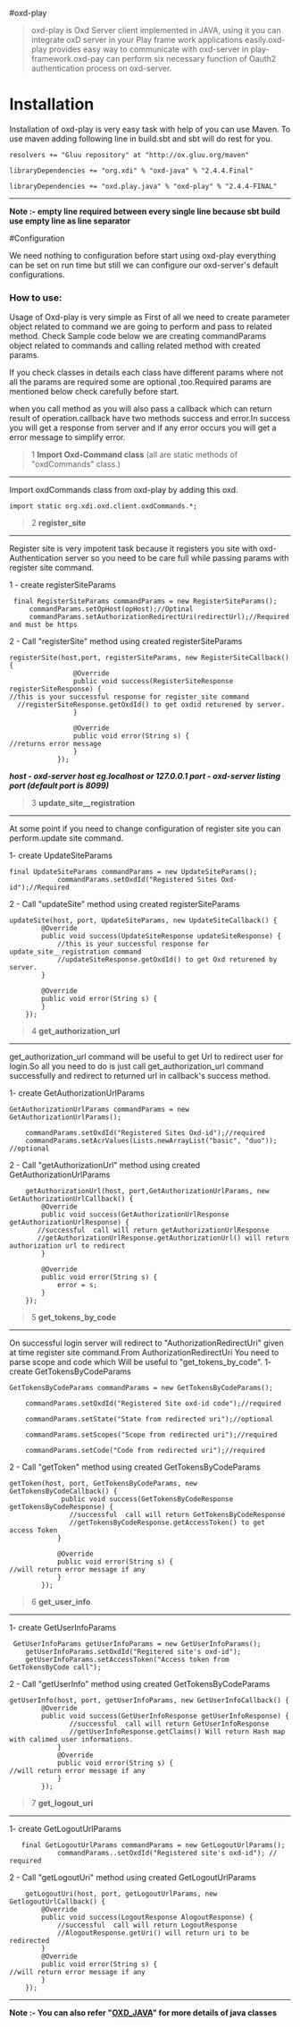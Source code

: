 #oxd-play

>oxd-play is Oxd Server client implemented in JAVA, using it you can integrate oxD server in your Play frame work applications easily.oxd-play provides easy way to communicate with oxd-server in play-framework.oxd-pay can perform six necessary function of Oauth2 authentication process on oxd-server.  


# Installation

Installation of oxd-play is very easy task with help of you can use Maven.
To use maven  adding following line in build.sbt and sbt will do rest for you.

    resolvers += "Gluu repository" at "http://ox.gluu.org/maven"

    libraryDependencies += "org.xdi" % "oxd-java" % "2.4.4.Final"

    libraryDependencies += "oxd.play.java" % "oxd-play" % "2.4.4-FINAL"

---

**Note :- empty line required between every single line because sbt build use empty line as line separator**

#Configuration

We need nothing to configuration before start using oxd-play everything can be set on run time but still we can configure our oxd-server's default configurations. 

### How to use:

Usage of Oxd-play is very simple as First of all we need to create parameter object related to command we are going to perform and pass to related method.
Check Sample code below we are creating commandParams object  related to commands and calling related method with created params.

If you check classes in details each class have different params where not all the params are required some are optional ,too.Required params are mentioned below check carefully before start. 

when you call method as you will also pass a callback which can return result of operation.callback have two methods success and error.In success you will get a response from server and if any error occurs you will get a error message to simplify error. 
 
>1 **Import Oxd-Command class** (all are static methods of "oxdCommands" class.)

---

Import oxdCommands class from oxd-play by adding this oxd. 

    import static org.xdi.oxd.client.oxdCommands.*;


>2 **register_site**

---

 Register site is very impotent task because it registers you site with oxd-Authentication server so you need to be care full while passing params with register site command.

1 - create registerSiteParams

     final RegisterSiteParams commandParams = new RegisterSiteParams();
         commandParams.setOpHost(opHost);//Optinal 
         commandParams.setAuthorizationRedirectUri(redirectUrl);//Required and must be https




2 - Call "registerSite" method using created registerSiteParams

    registerSite(host,port, registerSiteParams, new RegisterSiteCallback() {
                    @Override
                    public void success(RegisterSiteResponse registerSiteResponse) {
    //this is your successful response for register_site command
      //registerSiteResponse.getOxdId() to get oxdid returened by server.                  
                    }

                    @Override
                    public void error(String s) {
    //returns error message
                    }
                });

***host - oxd-server host eg.localhost or 127.0.0.1 port - oxd-server listing port (default port is 8099)***


>3 **update_site__registration**
   
---

At some point if you need to change configuration of register site you can perform.update site command.

   1- create UpdateSiteParams

    final UpdateSiteParams commandParams = new UpdateSiteParams();
                commandParams.setOxdId("Registered Sites Oxd-id");//Required




2 - Call "updateSite" method using created registerSiteParams

    updateSite(host, port, UpdateSiteParams, new UpdateSiteCallback() {
            @Override
            public void success(UpdateSiteResponse updateSiteResponse) {
                //this is your successful response for update_site__registration command 
                //updateSiteResponse.getOxdId() to get Oxd returened by server.
            }

            @Override
            public void error(String s) {
            }
        });


>4 **get_authorization_url**

---

get_authorization_url command will be useful to get Url to redirect user for login.So all you need to do is just call get_authorization_url command successfully and redirect to returned url in callback's success method.

1- create GetAuthorizationUrlParams

    GetAuthorizationUrlParams commandParams = new GetAuthorizationUrlParams();

        commandParams.setOxdId("Registered Sites Oxd-id");//required
        commandParams.setAcrValues(Lists.newArrayList("basic", "duo")); //optional

2 - Call "getAuthorizationUrl" method using created GetAuthorizationUrlParams


        getAuthorizationUrl(host, port,GetAuthorizationUrlParams, new GetAuthorizationUrlCallback() {
            @Override
            public void success(GetAuthorizationUrlResponse getAuthorizationUrlResponse) {
           //successful  call will return getAuthorizationUrlResponse
           //getAuthorizationUrlResponse.getAuthorizationUrl() will return authorization url to redirect
            }

            @Override
            public void error(String s) {
                error = s;
            }
        });



>5 **get_tokens_by_code**

---

On successful login server will redirect to "AuthorizationRedirectUri" given at time register site command.From AuthorizationRedirectUri You need to parse scope and code which Will be useful to "get_tokens_by_code".
 1- create GetTokensByCodeParams


    GetTokensByCodeParams commandParams = new GetTokensByCodeParams();

        commandParams.setOxdId("Registered Site oxd-id code");//required

        commandParams.setState("State from redirected uri");//optional

        commandParams.setScopes("Scope from redirected uri");//required

        commandParams.setCode("Code from redirected uri");//required

2 - Call "getToken" method using created GetTokensByCodeParams

    getToken(host, port, GetTokensByCodeParams, new GetTokensByCodeCallback() {
                 public void success(GetTokensByCodeResponse getTokensByCodeResponse) {
                   //successful  call will return GetTokensByCodeResponse
                   //getTokensByCodeResponse.getAccessToken() to get access Token
                }

                @Override
                public void error(String s) {
    //will return error message if any
                }
            });


>6 **get_user_info**

---
 1- create GetUserInfoParams
 
     GetUserInfoParams getUserInfoParams = new GetUserInfoParams();
        getUserInfoParams.setOxdId("Regitered site's oxd-id");
        getUserInfoParams.setAccessToken("Access token from GetTokensByCode call");



2 - Call "getUserInfo" method using created GetTokensByCodeParams

    getUserInfo(host, port, getUserInfoParams, new GetUserInfoCallback() {
            @Override
            public void success(GetUserInfoResponse getUserInfoResponse) {
                   //successful  call will return GetUserInfoResponse
                   //getUserInfoResponse.getClaims() Will return Hash map with calimed user informations.
                }
                @Override
                public void error(String s) {
    //will return error message if any
                }
            });


>7 **get_logout_uri**

---
   1- create GetLogoutUrlParams
  
       final GetLogoutUrlParams commandParams = new GetLogoutUrlParams();
                commandParams..setOxdId("Registered site's oxd-id"); //     required

2 - Call "getLogoutUri" method using created GetLogoutUrlParams

        getLogoutUri(host, port, getLogoutUrlParams, new GetlogoutUrlCallback() {
            @Override
            public void success(LogoutResponse AlogoutResponse) {
                //successful  call will return LogoutResponse
                //AlogoutResponse.getUri() will return uri to be redirected 
            }
            @Override
            public void error(String s) {
    //will return error message if any
            }
        });




----


**Note :- You can also refer "[OXD_JAVA](https://oxd.gluu.org/docs/libraries/java/)" for more details of java classes**
